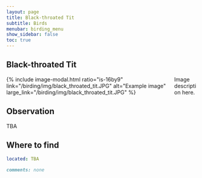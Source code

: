 ```yaml
---
layout: page
title: Black-throated Tit
subtitle: Birds
menubar: birding_menu
show_sidebar: false
toc: true
---
```


## Black-throated Tit

<div class="columns">
<div class="column is-6">
{% include image-modal.html ratio="is-16by9" link="/birding/img/black_throated_tit.JPG" alt="Example image" large_link="/birding/img/black_throated_tit.JPG" %}
</div>
<div class="column is-6">
Image description here.
</div>
</div>

## Observation
TBA

## Where to find
```yaml
located: TBA
```

```markdown
comments: none
```
